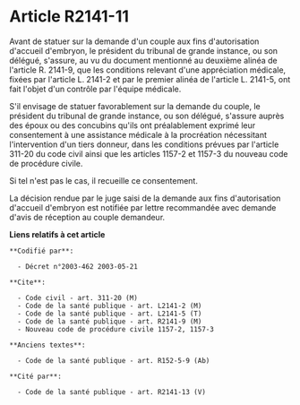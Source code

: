 # Article R2141-11

Avant de statuer sur la demande d'un couple aux fins d'autorisation d'accueil d'embryon, le président du tribunal de grande
instance, ou son délégué, s'assure, au vu du document mentionné au deuxième alinéa de l'article R. 2141-9, que les conditions
relevant d'une appréciation médicale, fixées par l'article L. 2141-2 et par le premier alinéa de l'article L. 2141-5, ont
fait l'objet d'un contrôle par l'équipe médicale.

S'il envisage de statuer favorablement sur la demande du couple, le président du tribunal de grande instance, ou son délégué,
s'assure auprès des époux ou des concubins qu'ils ont préalablement exprimé leur consentement à une assistance médicale à la
procréation nécessitant l'intervention d'un tiers donneur, dans les conditions prévues par l'article 311-20 du code civil
ainsi que les articles 1157-2 et 1157-3 du nouveau code de procédure civile.

Si tel n'est pas le cas, il recueille ce consentement.

La décision rendue par le juge saisi de la demande aux fins d'autorisation d'accueil d'embryon est notifiée par lettre
recommandée avec demande d'avis de réception au couple demandeur.

**Liens relatifs à cet article**

	**Codifié par**:

	  - Décret n°2003-462 2003-05-21

	**Cite**:

	  - Code civil - art. 311-20 (M)
	  - Code de la santé publique - art. L2141-2 (M)
	  - Code de la santé publique - art. L2141-5 (T)
	  - Code de la santé publique - art. R2141-9 (M)
	  - Nouveau code de procédure civile 1157-2, 1157-3

	**Anciens textes**:

	  - Code de la santé publique - art. R152-5-9 (Ab)

	**Cité par**:

	  - Code de la santé publique - art. R2141-13 (V)
